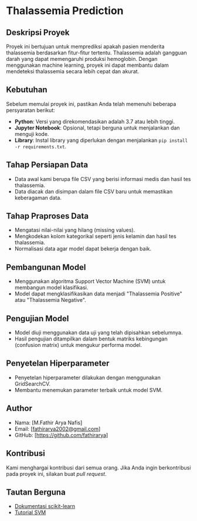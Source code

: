 # Thalassemia Prediction

## Deskripsi Proyek

Proyek ini bertujuan untuk memprediksi apakah pasien menderita thalassemia berdasarkan fitur-fitur tertentu. Thalassemia adalah gangguan darah yang dapat memengaruhi produksi hemoglobin. Dengan menggunakan machine learning, proyek ini dapat membantu dalam mendeteksi thalassemia secara lebih cepat dan akurat.

## Kebutuhan

Sebelum memulai proyek ini, pastikan Anda telah memenuhi beberapa persyaratan berikut:

-   **Python**: Versi yang direkomendasikan adalah 3.7 atau lebih tinggi.
-   **Jupyter Notebook**: Opsional, tetapi berguna untuk menjalankan dan menguji kode.
-   **Library**: Instal library yang diperlukan dengan menjalankan `pip install -r requirements.txt`.

## Tahap Persiapan Data

-   Data awal kami berupa file CSV yang berisi informasi medis dan hasil tes thalassemia.
-   Data diacak dan disimpan dalam file CSV baru untuk memastikan keberagaman data.

## Tahap Praproses Data

-   Mengatasi nilai-nilai yang hilang (missing values).
-   Mengkodekan kolom kategorikal seperti jenis kelamin dan hasil tes thalassemia.
-   Normalisasi data agar model dapat bekerja dengan baik.

## Pembangunan Model

-   Menggunakan algoritma Support Vector Machine (SVM) untuk membangun model klasifikasi.
-   Model dapat mengklasifikasikan data menjadi "Thalassemia Positive" atau "Thalassemia Negative".

## Pengujian Model

-   Model diuji menggunakan data uji yang telah dipisahkan sebelumnya.
-   Hasil pengujian ditampilkan dalam bentuk matriks kebingungan (confusion matrix) untuk mengukur performa model.

## Penyetelan Hiperparameter

-   Penyetelan hiperparameter dilakukan dengan menggunakan GridSearchCV.
-   Membantu menemukan parameter terbaik untuk model SVM.

## Author

-   Nama: [M.Fathir Arya Nafis]
-   Email: [fathirarya2002@gmail.com]
-   GitHub: [https://github.com/fathirarya]

## Kontribusi

Kami menghargai kontribusi dari semua orang. Jika Anda ingin berkontribusi pada proyek ini, silakan buat _pull request_.

## Tautan Berguna

-   [Dokumentasi scikit-learn](https://scikit-learn.org/stable/documentation.html)
-   [Tutorial SVM](https://www.analyticsvidhya.com/blog/2017/09/understaing-support-vector-machine-example-code/)
